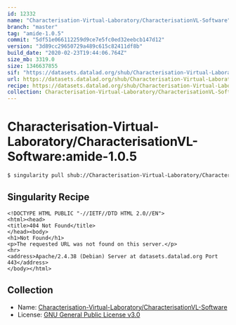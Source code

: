 ```yaml
---
id: 12332
name: "Characterisation-Virtual-Laboratory/CharacterisationVL-Software"
branch: "master"
tag: "amide-1.0.5"
commit: "5df51e066112259d9ce7e5fc0ed32eebcb147d12"
version: "3d89cc29650729a489c615c82411df8b"
build_date: "2020-02-23T19:44:06.764Z"
size_mb: 3319.0
size: 1346637855
sif: "https://datasets.datalad.org/shub/Characterisation-Virtual-Laboratory/CharacterisationVL-Software/amide-1.0.5/2020-02-23-5df51e06-3d89cc29/3d89cc29650729a489c615c82411df8b.sif"
url: https://datasets.datalad.org/shub/Characterisation-Virtual-Laboratory/CharacterisationVL-Software/amide-1.0.5/2020-02-23-5df51e06-3d89cc29/
recipe: https://datasets.datalad.org/shub/Characterisation-Virtual-Laboratory/CharacterisationVL-Software/amide-1.0.5/2020-02-23-5df51e06-3d89cc29/Singularity
collection: Characterisation-Virtual-Laboratory/CharacterisationVL-Software
---
```


# Characterisation-Virtual-Laboratory/CharacterisationVL-Software:amide-1.0.5

```bash
$ singularity pull shub://Characterisation-Virtual-Laboratory/CharacterisationVL-Software:amide-1.0.5
```

## Singularity Recipe

```singularity
<!DOCTYPE HTML PUBLIC "-//IETF//DTD HTML 2.0//EN">
<html><head>
<title>404 Not Found</title>
</head><body>
<h1>Not Found</h1>
<p>The requested URL was not found on this server.</p>
<hr>
<address>Apache/2.4.38 (Debian) Server at datasets.datalad.org Port 443</address>
</body></html>
```

## Collection

 - Name: [Characterisation-Virtual-Laboratory/CharacterisationVL-Software](https://github.com/Characterisation-Virtual-Laboratory/CharacterisationVL-Software)
 - License: [GNU General Public License v3.0](https://api.github.com/licenses/gpl-3.0)

